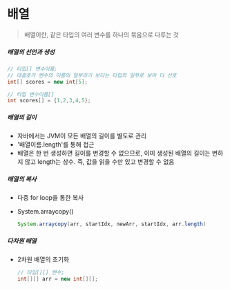 # 배열

> 배열이란, 같은 타입의 여러 변수를 하나의 묶음으로 다루는 것



##### 배열의 선언과 생성

```java
// 타입[] 변수이름;
// 대괄호가 변수의 이름의 일부라기 보다는 타입의 일부로 보아 더 선호
int[] scores = new int[5];

// 타입 변수이름[]
int scores[] = {1,2,3,4,5};
```



##### 배열의 길이

- 자바에서는 JVM이 모든 배열의 길이를 별도로 관리
- '배열이름.length'를 통해 접근
- 배열은 한 번 생성하면 길이를 변경할 수 없으므로, 이미 생성된 배열의 길이는 변하지 않고 length는 상수. 즉, 값을 읽을 수만 있고 변경할 수 없음



##### 배열의 복사

- 다중 for loop을 통한 복사

- System.arraycopy()

  ```java
  System.arraycopy(arr, startIdx, newArr, startIdx, arr.length)
  ```



##### 다차원 배열

- 2차원 배열의 초기화

  ```java
  // 타입[][] 변수;
  int[][] arr = new int[][];
  ```

  